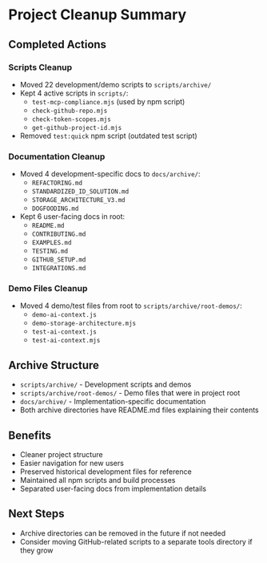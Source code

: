 # Project Cleanup Summary

## Completed Actions

### Scripts Cleanup
- Moved 22 development/demo scripts to `scripts/archive/`
- Kept 4 active scripts in `scripts/`:
  - `test-mcp-compliance.mjs` (used by npm script)
  - `check-github-repo.mjs`
  - `check-token-scopes.mjs`
  - `get-github-project-id.mjs`
- Removed `test:quick` npm script (outdated test script)

### Documentation Cleanup
- Moved 4 development-specific docs to `docs/archive/`:
  - `REFACTORING.md`
  - `STANDARDIZED_ID_SOLUTION.md`
  - `STORAGE_ARCHITECTURE_V3.md`
  - `DOGFOODING.md`
- Kept 6 user-facing docs in root:
  - `README.md`
  - `CONTRIBUTING.md`
  - `EXAMPLES.md`
  - `TESTING.md`
  - `GITHUB_SETUP.md`
  - `INTEGRATIONS.md`

### Demo Files Cleanup
- Moved 4 demo/test files from root to `scripts/archive/root-demos/`:
  - `demo-ai-context.js`
  - `demo-storage-architecture.mjs`
  - `test-ai-context.js`
  - `test-ai-context.mjs`

## Archive Structure
- `scripts/archive/` - Development scripts and demos
- `scripts/archive/root-demos/` - Demo files that were in project root
- `docs/archive/` - Implementation-specific documentation
- Both archive directories have README.md files explaining their contents

## Benefits
- Cleaner project structure
- Easier navigation for new users
- Preserved historical development files for reference
- Maintained all npm scripts and build processes
- Separated user-facing docs from implementation details

## Next Steps
- Archive directories can be removed in the future if not needed
- Consider moving GitHub-related scripts to a separate tools directory if they grow
